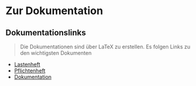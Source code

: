 Zur Dokumentation
=================

## Dokumentationslinks

> Die Dokumentationen sind über LaTeX zu erstellen. Es folgen Links zu den wichtigsten Dokumenten
  - [Lastenheft](https://www.overleaf.com/4819686912chdhqpfbjkdh#104af3)
  - [Pflichtenheft](https://www.overleaf.com/3283723746zjgywwhcrwyb#11b459)
  - [Dokumentation](https://www.overleaf.com/2245861213vxqygzbvvkbh#fe1713)
